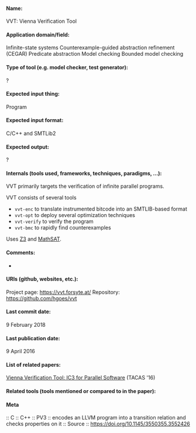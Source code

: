 #### Name:
VVT: Vienna Verification Tool

#### Application domain/field:
Infinite-state systems
Counterexample-guided abstraction refinement (CEGAR)
Predicate abstraction
Model checking
Bounded model checking

#### Type of tool (e.g. model checker, test generator):
?

#### Expected input thing:
Program

#### Expected input format:
C/C++ and SMTLib2

#### Expected output:
?

#### Internals (tools used, frameworks, techniques, paradigms, ...):
VVT primarily targets the verification of infinite parallel programs.

VVT consists of several tools
- `vvt-enc` to translate instrumented bitcode into an SMTLIB-based format
- `vvt-opt` to deploy several optimization techniques
- `vvt-verify` to verify the program
- `vvt-bmc` to rapidly find counterexamples

Uses [Z3](Solvers/SMT/Z3.md) and [MathSAT](Solvers/SMT/MathSAT.md).

#### Comments:
-

#### URIs (github, websites, etc.):
Project page: https://vvt.forsyte.at/
Repository: https://github.com/hgoes/vvt

#### Last commit date:
9 February 2018

#### Last publication date:
9 April 2016

#### List of related papers:
[Vienna Verification Tool: IC3 for Parallel Software](https://doi.org/10.1007/978-3-662-49674-9_69) (TACAS '16)

#### Related tools (tools mentioned or compared to in the paper):

#### Meta
:: C
:: C++
:: PV3 :: encodes an LLVM program into a transition relation and checks properties on it
:: Source :: https://doi.org/10.1145/3550355.3552426
